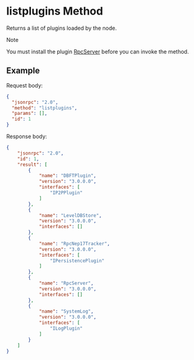# listplugins Method

Returns a list of plugins loaded by the node.

> [!Note]
>
> You must install the plugin [RpcServer](https://github.com/neo-project/neo-modules/releases) before you can invoke the method.

## Example

Request body:

```json
{
  "jsonrpc": "2.0",
  "method": "listplugins",
  "params": [],
  "id": 1
}
```

Response body:

```json
{
    "jsonrpc": "2.0",
    "id": 1,
    "result": [
        {
            "name": "DBFTPlugin",
            "version": "3.0.0.0",
            "interfaces": [
                "IP2PPlugin"
            ]
        },
        {
            "name": "LevelDBStore",
            "version": "3.0.0.0",
            "interfaces": []
        },
        {
            "name": "RpcNep17Tracker",
            "version": "3.0.0.0",
            "interfaces": [
                "IPersistencePlugin"
            ]
        },
        {
            "name": "RpcServer",
            "version": "3.0.0.0",
            "interfaces": []
        },
        {
            "name": "SystemLog",
            "version": "3.0.0.0",
            "interfaces": [
                "ILogPlugin"
            ]
        }
    ]
}
```